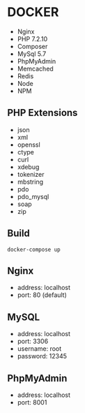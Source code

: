 DOCKER
======

* Nginx
* PHP 7.2.10
* Composer
* MySql 5.7
* PhpMyAdmin
* Memcached
* Redis
* Node
* NPM

PHP Extensions
--------------

* json
* xml
* openssl
* ctype
* curl
* xdebug
* tokenizer
* mbstring
* pdo
* pdo_mysql
* soap
* zip

Build
-----

```
docker-compose up
```

Nginx
-----

* address: localhost
* port: 80 (default)

MySQL
-----

* address: localhost
* port: 3306
* username: root
* password: 12345

PhpMyAdmin
----------

* address: localhost
* port: 8001
